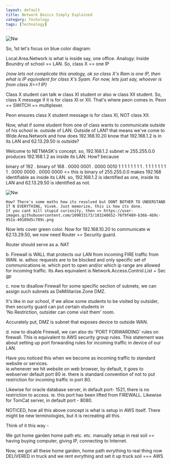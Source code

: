 ```yaml
---
layout: default
title: Network Basics Simply Explained
category: Techology
tags: [Technology]
---
```


![Nw](https://user-images.githubusercontent.com/11883023/221647157-ecf74482-b68f-4a9b-8db7-607d56e4a783.png)

So, 1st let's focus on blue color diagram:  

Local.Area.Network is what is inside say, one office. 
Analogy: Inside Boundry of school == LAN.
So, class X == one IP  

_{now lets not complicate this analogy, ok so class X's Ram is one IP, then what is IP equivalent for class X's Syam. For now, lets just say, whoever is from class X==1 IP}_

Class X student can talk w class XI student or also w class XII student. So, class X message if it is for class XI or XII. That's where peon comes in. 
Peon == SWITCH == multiplexer.          

 Peon ensures class X student message is for class XI, NOT class XII.

Now, what if some student from one of class wants to communicate outside of his school ie. outside of LAN. Outside of LAN? that means we've come to Wide.Area.Network
and how does 192.168.10.20 know that 192.168.1.2 is in its LAN and 62.13.29.50 is outside? 

Welcome to NETMASK's concept.
so, 192.168.1.2 subnet w 255.255.0.0 produces 192.168.1.2 as inside its LAN. How? 
because 

binary of 192   .  binary of 168   . 0000  0001 . 0000 0010
1 1 1 1 1 1 1 1 . 1 1 1 1 1 1 1 1  . 0000  0000 . 0000 0000  <= this is binary of 255.255.0.0
makes 192.168 identifiable as inside its LAN.  so, 192.168.1.2 is identified as one, inside its LAN and 62.13.29.50 is identified as not.

![Nw](https://user-images.githubusercontent.com/11883023/221634022-a34639ca-ca31-4974-9df8-6ba4ef306d36.png)

```
How? There's some maths how its resolved but DONT BOTHER TO UNDERSTAND IT N EVERYTHING, Vivek. Just memorize, this is how its done. 
If you cant kill stupid curiosity, then >> https://user-images.githubusercontent.com/109033173/183240652-76f9f489-b36b-4b9c-952a-49189d5c789c.png
```

Now lets cover green color.
Now for 192.168.10.20 to communicate w 62.13.29.50, we now need Router == Security guard. 

Router should serve as
a. NAT 

b. Firewall is WALL that protects our LAN from incoming FIRE traffic from WAN. ie. adhoc requests are to be blocked and only specific set of communications
ie. which port to open and/or which ip range are allowed for incoming traffic.
 Its Aws equivalent is Network.Access.Control.List + Sec gp
 
c. now to disallow Firewall for some specific section of subnets, we can assign such subnets as DeMilitarize.Zone DMZ.

 It's like in our school, if we allow some students to be visited by outsider, then security guard can put certain students in  
'No Restriction, outsider can come visit them' room.    

Accurately put, DMZ is subnet that exposes device to outside WAN.

d. now to disable Firewall, we can also do 'PORT FORWARDING' rules on firewall. This is equivalent to AWS security group rules. This statement was about setting up 
port forwarding rules for incoming traffic in device of our LAN.

Have you noticed this when we become as incoming traffic to standard website or services.  
ie.whenever we hit website on web browser, by default, it goes to webserver default port 80 ie. there is standard convention of
 not to put restriction for incoming traffic in port 80. 
 
Likewise for oracle database server, in default port- 1521, there is no restriction to access. ie. this port has been lifted from FIREWALL.
Likewise for TomCat server, in default port - 8080. 

NOTICED, how all this above concept is what is setup in AWS itself. There might be new terminologies, but it is recreating all this.

Think of it this way -

We got home garden home path etc. etc. manually setup in real soil == having buying computer, giving IP, connecting to Internet.

Now, we got all these home garden, home path evrything to real thing now DELIVERED in truck and we rent evrything and set it up truck soil === AWS
